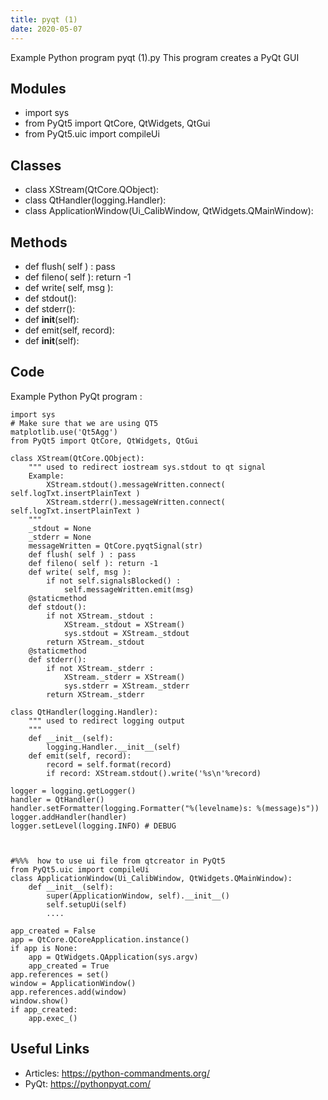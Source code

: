 ```yaml
---
title: pyqt (1)
date: 2020-05-07
---
```

Example Python program pyqt (1).py
This program creates a PyQt GUI

## Modules

* import sys
* from PyQt5 import QtCore, QtWidgets, QtGui
* from PyQt5.uic import compileUi

## Classes

* class XStream(QtCore.QObject):
* class QtHandler(logging.Handler):
* class ApplicationWindow(Ui_CalibWindow, QtWidgets.QMainWindow):

## Methods

* def flush( self ) : pass
* def fileno( self ): return -1
* def write( self, msg ):
* def stdout():
* def stderr():
* def __init__(self):
* def emit(self, record):
* def __init__(self):

## Code

Example Python PyQt program :

    import sys
    # Make sure that we are using QT5
    matplotlib.use('Qt5Agg')
    from PyQt5 import QtCore, QtWidgets, QtGui
    
    class XStream(QtCore.QObject):
        """ used to redirect iostream sys.stdout to qt signal 
        Example:
            XStream.stdout().messageWritten.connect( self.logTxt.insertPlainText )
            XStream.stderr().messageWritten.connect( self.logTxt.insertPlainText )
        """
        _stdout = None
        _stderr = None
        messageWritten = QtCore.pyqtSignal(str)
        def flush( self ) : pass
        def fileno( self ): return -1
        def write( self, msg ):
            if not self.signalsBlocked() :
                self.messageWritten.emit(msg)
        @staticmethod
        def stdout():
            if not XStream._stdout :
                XStream._stdout = XStream()
                sys.stdout = XStream._stdout
            return XStream._stdout
        @staticmethod
        def stderr():
            if not XStream._stderr :
                XStream._stderr = XStream()
                sys.stderr = XStream._stderr
            return XStream._stderr
        
    class QtHandler(logging.Handler):
        """ used to redirect logging output  
        """
        def __init__(self):
            logging.Handler.__init__(self)
        def emit(self, record):
            record = self.format(record)
            if record: XStream.stdout().write('%s\n'%record)
        
    logger = logging.getLogger()
    handler = QtHandler()
    handler.setFormatter(logging.Formatter("%(levelname)s: %(message)s"))
    logger.addHandler(handler)
    logger.setLevel(logging.INFO) # DEBUG
    
    
    
    #%%%  how to use ui file from qtcreator in PyQt5
    from PyQt5.uic import compileUi
    class ApplicationWindow(Ui_CalibWindow, QtWidgets.QMainWindow):
        def __init__(self):
            super(ApplicationWindow, self).__init__()
            self.setupUi(self)
            ....
            
    app_created = False
    app = QtCore.QCoreApplication.instance()
    if app is None:
        app = QtWidgets.QApplication(sys.argv)
        app_created = True
    app.references = set()
    window = ApplicationWindow()
    app.references.add(window)
    window.show()
    if app_created:
        app.exec_()        

## Useful Links

- Articles: https://python-commandments.org/
- PyQt: https://pythonpyqt.com/
